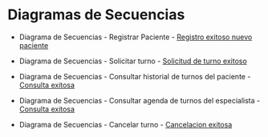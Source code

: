 # Diagramas de Secuencias

+ Diagrama de Secuencias - Registrar Paciente - [Registro exitoso nuevo paciente](https://drive.google.com/file/d/13VpBGEVkTmcHUIqZPOlQNxzibBlgpPJC/view?usp=sharing)
    
+ Diagrama de Secuencias - Solicitar turno - [Solicitud de turno exitoso](https://drive.google.com/file/d/1tiDw-2z0igabzy-DLxA-Wgy7drspnpYX/view?usp=sharing)  
    
+ Diagrama de Secuencias - Consultar historial de turnos del paciente - [Consulta exitosa](https://drive.google.com/file/d/1-_meYQC21AGmJzPLJRvIS8hyPx_n6raF/view?usp=sharing)
  
+ Diagrama de Secuencias - Consultar agenda de turnos del especialista - [Consulta exitosa](https://drive.google.com/file/d/1jCc6f_uMH30irxFqrdcH30iu4Ih_pIJE/view?usp=sharing)
  
+ Diagrama de Secuencias - Cancelar turno - [Cancelacion exitosa](https://drive.google.com/file/d/1ye6spip-RewnqtBgxyQc_4AXVgNhcLox/view?usp=sharing)  
